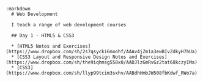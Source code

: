     :markdown
      # Web Development

      I teach a range of web development courses

      ## Day 1 - HTML5 & CSS3

      * [HTML5 Notes and Exercises](https://www.dropbox.com/sh/2s7qsycki6moohf/AAAv4jZm1a3ewBIvZdkyH7hUa)
      * [CSS3 Layout and Responsive Design Notes and Exercises](https://www.dropbox.com/sh/the9iqhmsg558x0/AADJlzGmRvGz2tat68kczyIMa)
      * [CSS3](https://www.dropbox.com/sh/llyp99tcim3sxhv/AABdhHmbJW508fbKdwf_RWo7a)
